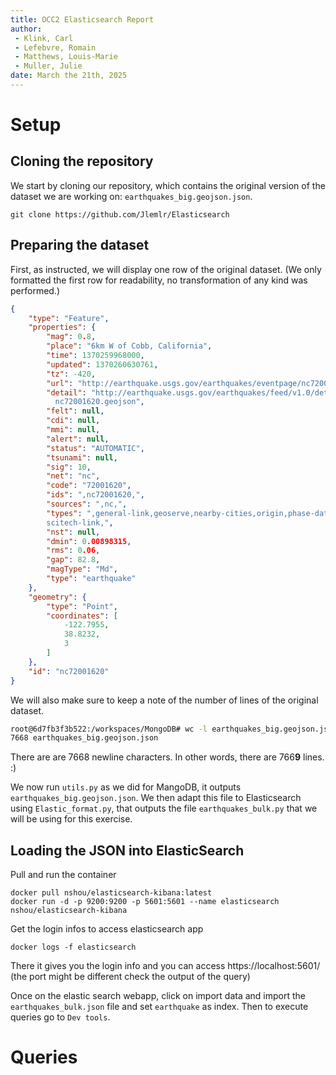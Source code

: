 ```yaml
---
title: OCC2 Elasticsearch Report
author:
 - Klink, Carl
 - Lefebvre, Romain
 - Matthews, Louis-Marie
 - Muller, Julie
date: March the 21th, 2025
---
```


# Setup

## Cloning the repository

We start by cloning our repository, which contains the original version of the dataset we are working on: `earthquakes_big.geojson.json`.

```
git clone https://github.com/Jlemlr/Elasticsearch
```

## Preparing the dataset

First, as instructed, we will display one row of the original dataset. (We only formatted the first row for readability, no transformation of any kind was performed.)

```json
{
    "type": "Feature",
    "properties": {
        "mag": 0.8,
        "place": "6km W of Cobb, California",
        "time": 1370259968000,
        "updated": 1370260630761,
        "tz": -420,
        "url": "http://earthquake.usgs.gov/earthquakes/eventpage/nc72001620",
        "detail": "http://earthquake.usgs.gov/earthquakes/feed/v1.0/detail/
          nc72001620.geojson",
        "felt": null,
        "cdi": null,
        "mmi": null,
        "alert": null,
        "status": "AUTOMATIC",
        "tsunami": null,
        "sig": 10,
        "net": "nc",
        "code": "72001620",
        "ids": ",nc72001620,",
        "sources": ",nc,",
        "types": ",general-link,geoserve,nearby-cities,origin,phase-data,
        scitech-link,",
        "nst": null,
        "dmin": 0.00898315,
        "rms": 0.06,
        "gap": 82.8,
        "magType": "Md",
        "type": "earthquake"
    },
    "geometry": {
        "type": "Point",
        "coordinates": [
            -122.7955,
            38.8232,
            3
        ]
    },
    "id": "nc72001620"
}
```

We will also make sure to keep a note of the number of lines of the original dataset.

```bash
root@6d7fb3f3b522:/workspaces/MongoDB# wc -l earthquakes_big.geojson.json 
7668 earthquakes_big.geojson.json
```

There are are 7668 newline characters. In other words, there are 766**9** lines. :) 

We now run `utils.py` as we did for MangoDB, it outputs `earthquakes_big.geojson.json`.
We then adapt this file to Elasticsearch using `Elastic_format.py`, that outputs the file `earthquakes_bulk.py` that we will be using for this exercise.

## Loading the JSON into ElasticSearch

Pull and run the container 
```
docker pull nshou/elasticsearch-kibana:latest
docker run -d -p 9200:9200 -p 5601:5601 --name elasticsearch nshou/elasticsearch-kibana
```

Get the login infos to access elasticsearch app
``` 
docker logs -f elasticsearch
```
There it gives you the login info and you can access https://localhost:5601/ (the port might be different check the output of the query)

Once on the elastic search webapp, click on import data and import the `earthquakes_bulk.json` file and set `earthquake` as index.
Then to execute queries go to `Dev tools`.


# Queries
